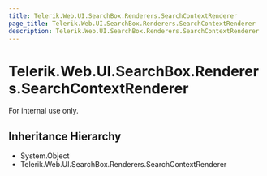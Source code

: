 ```yaml
---
title: Telerik.Web.UI.SearchBox.Renderers.SearchContextRenderer
page_title: Telerik.Web.UI.SearchBox.Renderers.SearchContextRenderer
description: Telerik.Web.UI.SearchBox.Renderers.SearchContextRenderer
---
```


# Telerik.Web.UI.SearchBox.Renderers.SearchContextRenderer

For internal use only.

## Inheritance Hierarchy

* System.Object
* Telerik.Web.UI.SearchBox.Renderers.SearchContextRenderer

